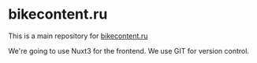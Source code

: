 # bikecontent.ru

This is a main repository for [bikecontent.ru](http://bikecontent.ru)

We're going to use Nuxt3 for the frontend.
We use GIT for version control.

